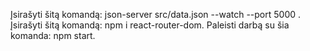  Įsirašyti šitą komandą: json-server src/data.json --watch --port 5000 .
  Įsirašyti šitą komandą: npm i react-router-dom.
  Paleisti darbą su šia komanda: npm start.